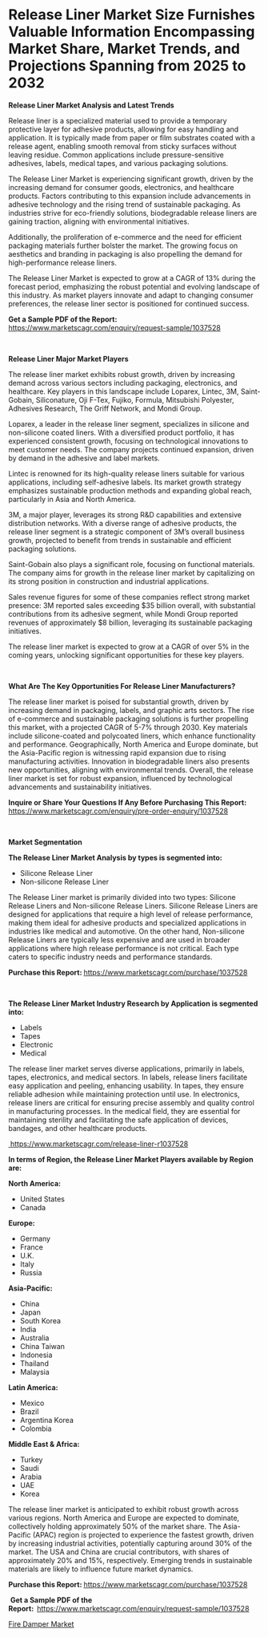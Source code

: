 <p><h1>Release Liner Market Size Furnishes Valuable Information Encompassing Market Share, Market Trends, and Projections Spanning from 2025 to 2032</h1></p><p><strong>Release Liner Market Analysis and Latest Trends</strong></p>
<p><p>Release liner is a specialized material used to provide a temporary protective layer for adhesive products, allowing for easy handling and application. It is typically made from paper or film substrates coated with a release agent, enabling smooth removal from sticky surfaces without leaving residue. Common applications include pressure-sensitive adhesives, labels, medical tapes, and various packaging solutions.</p><p>The Release Liner Market is experiencing significant growth, driven by the increasing demand for consumer goods, electronics, and healthcare products. Factors contributing to this expansion include advancements in adhesive technology and the rising trend of sustainable packaging. As industries strive for eco-friendly solutions, biodegradable release liners are gaining traction, aligning with environmental initiatives.</p><p>Additionally, the proliferation of e-commerce and the need for efficient packaging materials further bolster the market. The growing focus on aesthetics and branding in packaging is also propelling the demand for high-performance release liners.</p><p>The Release Liner Market is expected to grow at a CAGR of 13% during the forecast period, emphasizing the robust potential and evolving landscape of this industry. As market players innovate and adapt to changing consumer preferences, the release liner sector is positioned for continued success.</p></p>
<p><strong>Get a Sample PDF of the Report:&nbsp;</strong> <a href="https://www.marketscagr.com/enquiry/request-sample/1037528?utm_campaign=3127&utm_medium=2&utm_source=Github&utm_content=ia&utm_term=21032025&utm_id=release-liner">https://www.marketscagr.com/enquiry/request-sample/1037528</a></p>
<p>&nbsp;</p>
<p><strong>Release Liner Major Market Players</strong></p>
<p><p>The release liner market exhibits robust growth, driven by increasing demand across various sectors including packaging, electronics, and healthcare. Key players in this landscape include Loparex, Lintec, 3M, Saint-Gobain, Siliconature, Oji F-Tex, Fujiko, Formula, Mitsubishi Polyester, Adhesives Research, The Griff Network, and Mondi Group.</p><p>Loparex, a leader in the release liner segment, specializes in silicone and non-silicone coated liners. With a diversified product portfolio, it has experienced consistent growth, focusing on technological innovations to meet customer needs. The company projects continued expansion, driven by demand in the adhesive and label markets.</p><p>Lintec is renowned for its high-quality release liners suitable for various applications, including self-adhesive labels. Its market growth strategy emphasizes sustainable production methods and expanding global reach, particularly in Asia and North America.</p><p>3M, a major player, leverages its strong R&D capabilities and extensive distribution networks. With a diverse range of adhesive products, the release liner segment is a strategic component of 3M’s overall business growth, projected to benefit from trends in sustainable and efficient packaging solutions.</p><p>Saint-Gobain also plays a significant role, focusing on functional materials. The company aims for growth in the release liner market by capitalizing on its strong position in construction and industrial applications.</p><p>Sales revenue figures for some of these companies reflect strong market presence: 3M reported sales exceeding $35 billion overall, with substantial contributions from its adhesive segment, while Mondi Group reported revenues of approximately $8 billion, leveraging its sustainable packaging initiatives.</p><p>The release liner market is expected to grow at a CAGR of over 5% in the coming years, unlocking significant opportunities for these key players.</p></p>
<p>&nbsp;</p>
<p><strong>What Are The Key Opportunities For Release Liner Manufacturers?</strong></p>
<p><p>The release liner market is poised for substantial growth, driven by increasing demand in packaging, labels, and graphic arts sectors. The rise of e-commerce and sustainable packaging solutions is further propelling this market, with a projected CAGR of 5-7% through 2030. Key materials include silicone-coated and polycoated liners, which enhance functionality and performance. Geographically, North America and Europe dominate, but the Asia-Pacific region is witnessing rapid expansion due to rising manufacturing activities. Innovation in biodegradable liners also presents new opportunities, aligning with environmental trends. Overall, the release liner market is set for robust expansion, influenced by technological advancements and sustainability initiatives.</p></p>
<p><strong>Inquire or Share Your Questions If Any Before Purchasing This Report:</strong> <a href="https://www.marketscagr.com/enquiry/pre-order-enquiry/1037528?utm_campaign=3127&utm_medium=2&utm_source=Github&utm_content=ia&utm_term=21032025&utm_id=release-liner">https://www.marketscagr.com/enquiry/pre-order-enquiry/1037528</a></p>
<p>&nbsp;</p>
<p><strong>Market Segmentation</strong></p>
<p><strong>The Release Liner Market Analysis by types is segmented into:</strong></p>
<p><ul><li>Silicone Release Liner</li><li>Non-silicone Release Liner</li></ul></p>
<p><p>The Release Liner market is primarily divided into two types: Silicone Release Liners and Non-silicone Release Liners. Silicone Release Liners are designed for applications that require a high level of release performance, making them ideal for adhesive products and specialized applications in industries like medical and automotive. On the other hand, Non-silicone Release Liners are typically less expensive and are used in broader applications where high release performance is not critical. Each type caters to specific industry needs and performance standards.</p></p>
<p><strong>Purchase this Report:&nbsp;</strong><a href="https://www.marketscagr.com/purchase/1037528?utm_campaign=3127&utm_medium=2&utm_source=Github&utm_content=ia&utm_term=21032025&utm_id=release-liner">https://www.marketscagr.com/purchase/1037528</a></p>
<p>&nbsp;</p>
<p><strong>The Release Liner Market Industry Research by Application is segmented into:</strong></p>
<p><ul><li>Labels</li><li>Tapes</li><li>Electronic</li><li>Medical</li></ul></p>
<p><p>The release liner market serves diverse applications, primarily in labels, tapes, electronics, and medical sectors. In labels, release liners facilitate easy application and peeling, enhancing usability. In tapes, they ensure reliable adhesion while maintaining protection until use. In electronics, release liners are critical for ensuring precise assembly and quality control in manufacturing processes. In the medical field, they are essential for maintaining sterility and facilitating the safe application of devices, bandages, and other healthcare products.</p></p>
<p><a href="https://www.marketscagr.com/release-liner-r1037528?utm_campaign=3127&utm_medium=2&utm_source=Github&utm_content=ia&utm_term=21032025&utm_id=release-liner">&nbsp;https://www.marketscagr.com/release-liner-r1037528</a></p>
<p><strong>In terms of Region, the Release Liner Market Players available by Region are:</strong></p>
<p>
    <p> <strong> North America: </strong>
        <ul>
            <li>United States</li>
            <li>Canada</li>
        </ul>
        </p> 
    <p> <strong> Europe: </strong>
        <ul>
            <li>Germany</li>
            <li>France</li>
            <li>U.K.</li>
            <li>Italy</li>
            <li>Russia</li>
        </ul>
        </p> 
    <p> <strong> Asia-Pacific: </strong>
        <ul>
            <li>China</li>
            <li>Japan</li>
            <li>South Korea</li>
            <li>India</li>
            <li>Australia</li>
            <li>China Taiwan</li>
            <li>Indonesia</li>
            <li>Thailand</li>
            <li>Malaysia</li>
        </ul>
        </p> 
    <p> <strong> Latin America: </strong>
        <ul>
            <li>Mexico</li>
            <li>Brazil</li>
            <li>Argentina Korea</li>
            <li>Colombia</li>
        </ul>
        </p> 
    <p> <strong> Middle East & Africa: </strong>
        <ul>
            <li>Turkey</li>
            <li>Saudi</li>
            <li>Arabia</li>
            <li>UAE</li>
            <li>Korea</li>
        </ul>
    </p>
    </p>
<p><p>The release liner market is anticipated to exhibit robust growth across various regions. North America and Europe are expected to dominate, collectively holding approximately 50% of the market share. The Asia-Pacific (APAC) region is projected to experience the fastest growth, driven by increasing industrial activities, potentially capturing around 30% of the market. The USA and China are crucial contributors, with shares of approximately 20% and 15%, respectively. Emerging trends in sustainable materials are likely to influence future market dynamics.</p></p>
<p><strong>Purchase this Report: </strong><a href="https://www.marketscagr.com/purchase/1037528?utm_campaign=3127&utm_medium=2&utm_source=Github&utm_content=ia&utm_term=21032025&utm_id=release-liner">https://www.marketscagr.com/purchase/1037528</a></p>
<p>&nbsp;<strong>Get a Sample PDF of the Report:&nbsp;&nbsp;</strong><a href="https://www.marketscagr.com/enquiry/request-sample/1037528?utm_campaign=3127&utm_medium=2&utm_source=Github&utm_content=ia&utm_term=21032025&utm_id=release-liner">https://www.marketscagr.com/enquiry/request-sample/1037528</a></p>
<p><strong></strong></p>
<p><p><a href="https://github.com/geyangvayora/Market-Research-Report-List-1/blob/main/fire-damper-market.md?utm_campaign=3127&utm_medium=2&utm_source=Github&utm_content=ia&utm_term=21032025&utm_id=release-liner">Fire Damper Market</a></p></p>